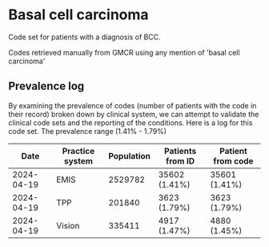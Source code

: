 # Basal cell carcinoma

Code set for patients with a diagnosis of BCC.

Codes retrieved manually from GMCR using any mention of 'basal cell carcinoma'

## Prevalence log

By examining the prevalence of codes (number of patients with the code in their record) broken down by clinical system, we can attempt to validate the clinical code sets and the reporting of the conditions.
Here is a log for this code set. The prevalence range (1.41% - 1.79%)

| Date       | Practice system | Population | Patients from ID | Patient from code |
| ---------- | --------------- | ---------- | ---------------- | ----------------- |
| 2024-04-19 | EMIS | 2529782 | 35602 (1.41%) | 35601 (1.41%) | 
| 2024-04-19 | TPP | 201840 | 3623 (1.79%) | 3623 (1.79%) | 
| 2024-04-19 | Vision | 335411 | 4917 (1.47%) | 4880 (1.45%) | 